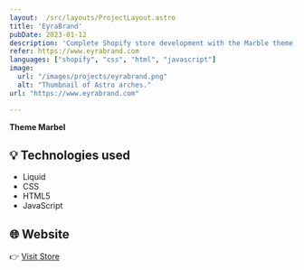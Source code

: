 ```yaml
---
layout:  /src/layouts/ProjectLayout.astro
title: 'EyraBrand'
pubDate: 2023-01-12
description: 'Complete Shopify store development with the Marble theme, using Liquid, CSS, HTML, and JavaScript.'
refer: https://www.eyrabrand.com
languages: ["shopify", "css", "html", "javascript"]
image:
  url: "/images/projects/eyrabrand.png"
  alt: "Thumbnail of Astro arches."
url: "https://www.eyrabrand.com"

--- 
```


**Theme Marbel** 


## 💡 Technologies used

- Liquid
- CSS
- HTML5
- JavaScript


## 🌐 Website

👉 [Visit Store](https://www.eyrabrand.com) 


